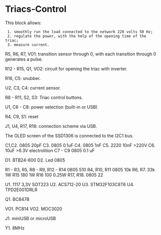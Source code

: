 # Triacs-Control

This block allows:

     1. smoothly run the load connected to the network 220 volts 50 Hz;
     2. regulate the power, with the help of the opening time of the triac;
     3. measure current.


R5, R6, R7, VO1: transition sensor through 0, with each transition through 0 generates a pulse.

R12 - R15, Q1, VO2: circuit for opening the triac with inverter.

R16, C5: snubber.

U2, C3, C4: current sensor.

R8 - R11, S2, S3: Triac control buttons.

U1, C6 - C8: power selection (built-in or USB)

R4, C9, S1: reset

J1, U4, R17, R18: connection scheme via USB.

The OLED screen of the SSD1306 is connected to the I2C1 bus.

C1,C2.                                0805 20pF
C3.                                   0805 0.1uF
C4.                                   0805 1nF
C5.                                   2220 10nF >220V
C6.                                   10uF >6.3V electrolition
C7 - C9                               0805 0.1 uF

D1.                                   BTB24-600
D2.                                   Led 0805

R1 - R3, R5, R8 - R9, R12 - R14       0805 510
R4, R10, R11                          0805 10k
R6, R7.                               33k 1W
R15                                   180 1W
R16                                   100 0.25W
R17, R18.                             0805 22

U1.                                   1117 3,3V SOT223
U2.                                   ACS712-20
U3.                                   STM32F103C8T6
U4.                                   TPD2E001DRLR

Q1.                                   BC847B

VO1.                                  PC814
VO2.                                  MOC3020

J1.                                   miniUSB or microUSB

Y1.                                   8MHz
